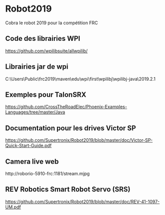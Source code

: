 # Robot2019
Cobra le robot 2019 pour la compétition FRC

## Code des librairies WPI
https://github.com/wpilibsuite/allwpilib/

## Librairies jar de wpi
C:\Users\Public\frc2019\maven\edu\wpi\first\wpilibj\wpilibj-java\2019.2.1

## Exemples pour TalonSRX
https://github.com/CrossTheRoadElec/Phoenix-Examples-Languages/tree/master/Java 

## Documentation pour les drives Victor SP
https://github.com/Supertronix/Robot2019/blob/master/doc/Victor-SP-Quick-Start-Guide.pdf

## Camera live web
http://roborio-5910-frc:1181/stream.mjpg

## REV Robotics Smart Robot Servo (SRS) 
https://github.com/Supertronix/Robot2019/blob/master/doc/REV-41-1097-UM.pdf
